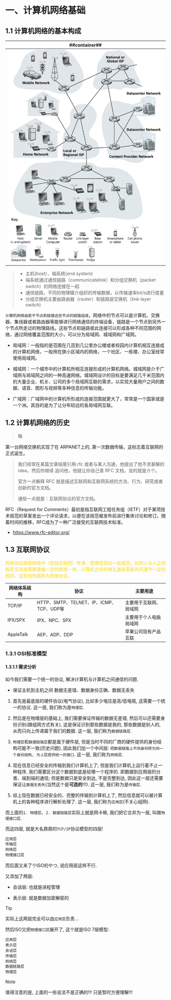 # 一、计算机网络基础
## 1.1 计算机网络的基本构成
| ##container## |
|:--:|
|![PixPin_2025-03-20_15-14-35.png ##w600##](./PixPin_2025-03-20_15-14-35.png)|

> - 主机(host）、端系统(end system)
> - 端系统通过通信链路（communicatelink）和分组交换机（packet switch）的网络连接在一起
> - 通信链路，不同的物理媒介组织的传输数据，以传输速率bit/s进行度量
> - 分组交换机主要由路由器（router）和链路层交换机（link-layer switch)

`计算机网络由若干节点和链接这些节点的链路组成`，网络中的节点可以是计算机、交换器、集线器或者路由器等能够进行网络通信的终端设备，链路是一个节点到另外一个节点所走过的物理路线。这些节点和链路彼此连接可以形成各种不同范围的网络，通过网络覆盖范围的大小，可以分为局域网、城域网和广域网。

- 局域网：一般指的是范围在几百到几公里办公楼或者校园内计算机相互连接成的计算机网络，一般用在狭小区域内的网络，一个社区、一栋楼、办公室经常使用局域网。

- 城域网：一个城市中的计算机所相互连接形成的计算机网络。城域网是介于广域网与局域网之间的一种高速网络。城域网设计的目标是要满足几千米范围内的大量企业、机关、公司的多个局域网互联的需求，以实现大量用户之间的数据、语音、图形与视频等多种信息的传输功能。

- 广域网：广域网中的计算机所形成的连接范围就更大了，常常是一个国家或是一个洲。其目的是为了让分布较远的各局域网互联。

## 1.2 计算机网络的历史

> 略

第⼀台网络交换机实现了在 ARPANET上的, 第⼀次数据传输，这标志着互联网的正式诞生。

> 我们经常在某篇⽂章结尾引⽤.rfc 或者与某⼈沟通，他提出了他不求甚解的 idea，然后你继续 追问他，他就让你⾃⼰查 RFC ⽂档，说的就是介个。
>
> 官⽅⼀点解释 RFC 就是描述互联⽹和互联⽹系统的⽅法、⾏为、研究或者创新的官⽅⽂档。
>
> 通俗⼀点就是：互联网协议的官方文档。

RFC（Request for Comments）最初是指互联网工程任务组（IETF）对于某项技术规范的草案发出⼀个评论请求，以便在该规范被发布前进行集体讨论和修订。随着时间的推移，RFC成为了⼀种广泛接受的互联⽹技术标准。

- https://www.rfc-editor.org/

## 1.3 互联网协议
<span style="color:gold">网络协议就是网络中（包括互联网）传递、管理信息的一些规范。如同人与人之间相互交流是需要遵循一定的规矩一样，计算机之间的相互通信需要共同遵守一定的规则，这些规则就称为网络协议。</span>

|网络体系结构|协议|主要用途|
|-|-|-|
|TCP/IP|HTTP、SMTP、TELNET、IP、ICMP、TCP、UDP等|主要用于互联网、局域网|
|IPX/SPX|IPX、NPC、SPX|主要用于个人电脑局域网|
|AppleTalk|AEP、ADP、DDP|苹果公司现有产品互联|

### 1.3.1 OSI标准模型
#### 1.3.1.1 需求分析
如今我们需要一个统一的协议, 解决计算机与计算机之间通信的问题.

- 保证主机到主机之间 数据无差错、数据身份正确、数据无丢失

1. 首先是最底层的硬件协议(电气协议), 比如多少电压是高/低电瓶, 这需要一个统一的协议. 这一层, 我们称为是`物理层`.

2. 然后是在物理层的基础上, 我们需要保证传输的数据无差错, 然后可以还需要身份识别(跟组网方式有关), 这是保证识别那些数据是我的, 那些数据是别人的, 从而只向上传递属于我们的数据. 这一层, 我们称为`数据链路层`.

3. `物理层`和`数据链路层`都是属于硬件层, 但是当时不同的厂商的硬件提供的身份结构可能不一致(历史问题), 因此我们加一个中间层: `把数据链路上不同身份转为同一个身份结构, 为上层提供统一的接口`. 这一层, 我们称为`网络层`.

4. 现在信息已经安全的传输到我们计算机上了; 但是我们计算机上运行着不止一种程序, 我们需要区分这个数据到底是给哪一个程序的. 即数据到应用层的分类、端到端的通信; 但是数据只是安全到达, 不是完整到达, 因此这一层还需要保证让`数据无丢失`(当然这个是**可选的**!!!). 这一层, 我们称为是`传输层`.

5. 综上现在数据已经安全的、完整的传输到计算机上了, 然后信息就可以被计算机上的各种程序进行解析处理了. 这一层, 我们称为`应用层`(不关心组网).

而上面的`1. 物理层`、`2. 数据链路层`实际上就是网卡嘛, 我们把它合并为一层, 叫做`物理接口层`.

而这四层, 就是大名鼎鼎的`TCP/IP`协议模型的四层!

```C++
应用层
传输层
网络层
物理接口层
```

而后面又来了个ISO的やつ, 说应用层这样不行.

又添加了两层:

- 会话层: 也就是进程管理

- 表示层: 就是数据加密解密的

> [!TIP]
> 实际上这两层完全可以由`应用层`负责...

然后ISO又把`物理接口层`展开了, 这个就是ISO 7层模型:

```C++
应用层
表示层
会话层
传输层
网络层
数据链路层
物理层
```

> [!NOTE]
> 值得注意的是, 上面的一些说法不是正确的!!! 只是暂时方便理解!!!